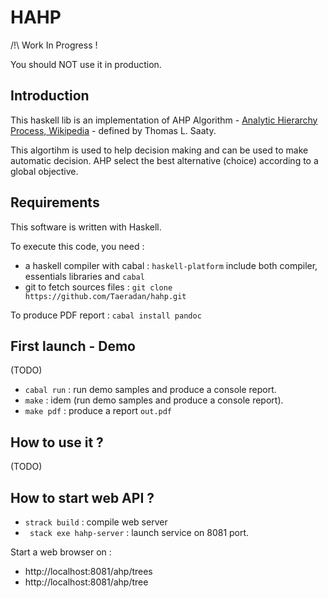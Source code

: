 # HAHP

/!\ Work In Progress !

You should NOT use it in production.

## Introduction

This haskell lib is an implementation of AHP Algorithm - [Analytic Hierarchy Process, Wikipedia](https://en.wikipedia.org/wiki/Analytic_hierarchy_process) - defined by Thomas L. Saaty.

This algortihm is used to help decision making and can be used to make automatic decision.
AHP select the best alternative (choice) according to a global objective.

## Requirements

This software is written with Haskell.

To execute this code, you need :

* a haskell compiler with cabal : `haskell-platform` include both compiler, essentials libraries and `cabal`
* git to fetch sources files : `git clone https://github.com/Taeradan/hahp.git`

To produce PDF report : `cabal install pandoc`

## First launch - Demo

(TODO)

* `cabal run` : run demo samples and produce a console report.
* `make` : idem (run demo samples and produce a console report).
* `make pdf` : produce a report `out.pdf`

## How to use it ?

(TODO)


## How to start web API ?

* `strack build` : compile web server
* ` stack exe hahp-server` : launch service on 8081 port.

Start a web browser on :

* http://localhost:8081/ahp/trees
* http://localhost:8081/ahp/tree